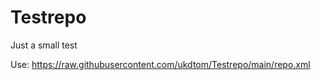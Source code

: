 # Testrepo
Just a small test

Use: https://raw.githubusercontent.com/ukdtom/Testrepo/main/repo.xml

